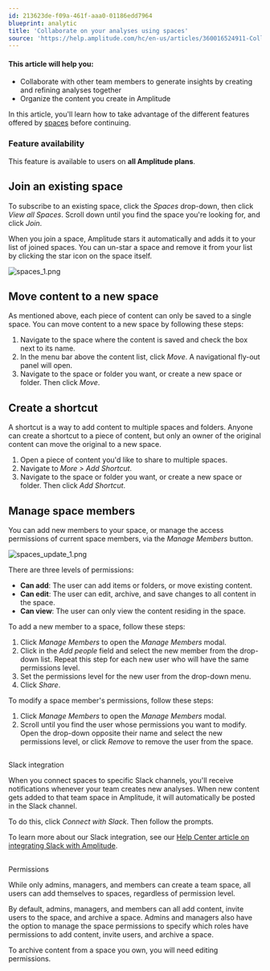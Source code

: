 ```yaml
---
id: 213623de-f09a-461f-aaa0-01186edd7964
blueprint: analytic
title: 'Collaborate on your analyses using spaces'
source: 'https://help.amplitude.com/hc/en-us/articles/360016524911-Collaborate-on-your-analyses-using-spaces'
---
```

#### This article will help you:

* Collaborate with other team members to generate insights by creating and refining analyses together
* Organize the content you create in Amplitude

In this article, you'll learn how to take advantage of the different features offered by [spaces](/get-started/spaces) before continuing.

### Feature availability

This feature is available to users on **all Amplitude plans**.

## Join an existing space

To subscribe to an existing space, click the *Spaces* drop-down, then click *View all Spaces*. Scroll down until you find the space you're looking for, and click *Join*.

When you join a space, Amplitude stars it automatically and adds it to your list of joined spaces. You can un-star a space and remove it from your list by clicking the star icon on the space itself.

![spaces_1.png](/output/img/analytics/spaces_1.png)

## Move content to a new space

As mentioned above, each piece of content can only be saved to a single space. You can move content to a new space by following these steps:

1. Navigate to the space where the content is saved and check the box next to its name.
2. In the menu bar above the content list, click *Move*. A navigational fly-out panel will open.
3. Navigate to the space or folder you want, or create a new space or folder. Then click *Move*.

## Create a shortcut

A shortcut is a way to add content to multiple spaces and folders. Anyone can create a shortcut to a piece of content, but only an owner of the original content can move the original to a new space.

1. Open a piece of content you'd like to share to multiple spaces.
2. Navigate to *More > Add Shortcut*.
3. Navigate to the space or folder you want, or create a new space or folder. Then click *Add Shortcut*.

## Manage space members

You can add new members to your space, or manage the access permissions of current space members, via the *Manage Members* button.

![spaces_update_1.png](/output/img/analytics/spaces_update_1.png)

There are three levels of permissions:

* **Can add**: The user can add items or folders, or move existing content.
* **Can edit**: The user can edit, archive, and save changes to all content in the space.
* **Can view**: The user can only view the content residing in the space.

To add a new member to a space, follow these steps:

1. Click *Manage Members* to open the *Manage Members* modal.
2. Click in the *Add people* field and select the new member from the drop-down list. Repeat this step for each new user who will have the same permissions level.
3. Set the permissions level for the new user from the drop-down menu.
4. Click *Share*.

To modify a space member's permissions, follow these steps:

1. Click *Manage Members* to open the *Manage Members* modal.
2. Scroll until you find the user whose permissions you want to modify. Open the drop-down opposite their name and select the new permissions level, or click *Remove* to remove the user from the space.

## 
Slack integration

When you connect spaces to specific Slack channels, you'll receive notifications whenever your team creates new analyses. When new content gets added to that team space in Amplitude, it will automatically be posted in the Slack channel.

To do this, click *Connect with Slack*. Then follow the prompts.

To learn more about our Slack integration, see our [Help Center article on integrating Slack with Amplitude](/analytics/integrate-slack).

## 
Permissions

While only admins, managers, and members can create a team space, all users can add themselves to spaces, regardless of permission level.

By default, admins, managers, and members can all add content, invite users to the space, and archive a space. Admins and managers also have the option to manage the space permissions to specify which roles have permissions to add content, invite users, and archive a space.

To archive content from a space you own, you will need editing permissions.
